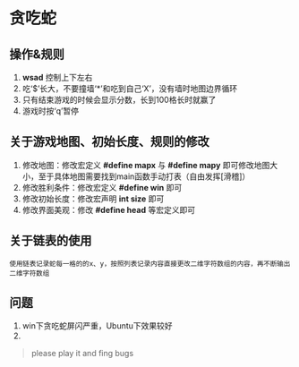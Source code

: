 
# 贪吃蛇
## 操作&规则
1.  **wsad** 控制上下左右
2. 吃‘$’长大，不要撞墙‘*’和吃到自己‘X’，没有墙时地图边界循环
3. 只有结束游戏的时候会显示分数，长到100格长时就赢了
4. 游戏时按‘q’暂停
## 关于游戏地图、初始长度、规则的修改
1. 修改地图：修改宏定义 **#define mapx** 与 **#define mapy** 即可修改地图大小，至于具体地图需要找到main函数手动打表（自由发挥[滑稽]）
2. 修改胜利条件：修改宏定义 **#define win** 即可
3. 修改初始长度：修改宏声明 **int size** 即可
4. 修改界面美观：修改 **#define head** 等宏定义即可
## 关于链表的使用
    使用链表记录蛇每一格的的x、y，按照列表记录内容直接更改二维字符数组的内容，再不断输出二维字符数组
## 问题
1. win下贪吃蛇屏闪严重，Ubuntu下效果较好
2. 
>please play it and fing bugs

